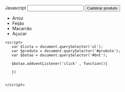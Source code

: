 <!DOCTYPE html>
<html lang="en">
<head>
    <meta charset="UTF-8">
    <litle>Javascript</litle>
</head>
<body>

   <input type="text" id="produto">
   <button id="bnt">Cadstrar produto</button>
     <ul>
       <li>Arroz</li>
       <li>Feijão</li>
       <li>Macarrão</li>
       <li>Açucar</li>
    </ul>

    <script>
       var $lista = document.querySelector('ul');
       var $produto = document.querySelector('#produto');
       var $botao = document.querySelector('#bnt');

       $botao.addventListener('click' , function(){

       })


    </script>

</body>
</html>
